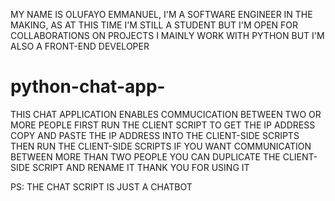 MY NAME IS OLUFAYO EMMANUEL, I'M A SOFTWARE ENGINEER IN THE MAKING, AS AT THIS TIME I'M STILL A STUDENT BUT I'M OPEN FOR COLLABORATIONS ON PROJECTS
I MAINLY WORK WITH PYTHON BUT I'M ALSO A FRONT-END DEVELOPER

# python-chat-app-
THIS CHAT APPLICATION ENABLES COMMUCICATION BETWEEN TWO OR MORE PEOPLE
FIRST RUN THE CLIENT SCRIPT TO GET THE IP ADDRESS
COPY AND PASTE THE IP ADDRESS INTO THE CLIENT-SIDE SCRIPTS
THEN RUN THE CLIENT-SIDE SCRIPTS 
IF YOU WANT COMMUNICATION BETWEEN MORE THAN TWO PEOPLE YOU CAN DUPLICATE THE CLIENT-SIDE SCRIPT AND RENAME IT
THANK YOU FOR USING IT

PS: THE CHAT SCRIPT IS JUST A CHATBOT
